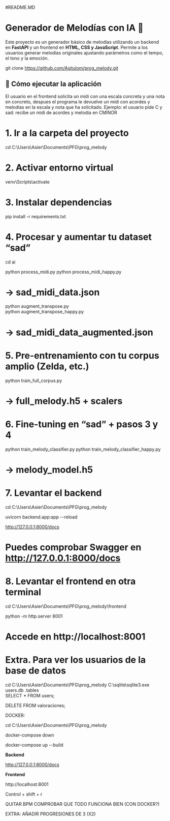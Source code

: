 #README.MD

# Generador de Melodías con IA 🎵

Este proyecto es un generador básico de melodías utilizando un backend en **FastAPI** y un frontend en **HTML, CSS y JavaScript**. Permite a los usuarios generar melodías originales ajustando parámetros como el tempo, el tono y la emoción.


git clone https://github.com/Asitulom/prog_melody.git

## 🚀 Cómo ejecutar la aplicación


El usuario en el frontend solicita un midi con una escala concreta y una nota en concreto, despues el programa le devuelve un midi con acordes y melodias en la escala y nota que ha solicitado. Ejemplo: el usuario pide C y sad: recibe un midi de acordes y melodia en CMINOR



# 1. Ir a la carpeta del proyecto
cd C:\Users\Asier\Documents\PFG\prog_melody

# 2. Activar entorno virtual
venv\Scripts\activate

# 3. Instalar dependencias
pip install -r requirements.txt

# 4. Procesar y aumentar tu dataset “sad”
cd ai

python process_midi.py 
python process_midi_happy.py


# → sad_midi_data.json

python augment_transpose.py   
python augment_transpose_happy.py    
# → sad_midi_data_augmented.json

# 5. Pre-entrenamiento con tu corpus amplio (Zelda, etc.)
python train_full_corpus.py   

# → full_melody.h5 + scalers

# 6. Fine-tuning en “sad” + pasos 3 y 4
python train_melody_classifier.py 
python train_melody_classifier_happy.py 

# → melody_model.h5

# 7. Levantar el backend

cd C:\Users\Asier\Documents\PFG\prog_melody

uvicorn backend.app:app --reload

http://127.0.0.1:8000/docs

# Puedes comprobar Swagger en http://127.0.0.1:8000/docs

# 8. Levantar el frontend en otra terminal
cd C:\Users\Asier\Documents\PFG\prog_melody\frontend

python -m http.server 8001

# Accede en http://localhost:8001


 
# Extra. Para ver los usuarios de la base de datos
cd C:\Users\Asier\Documents\PFG\prog_melody
C:\sqlite\sqlite3.exe users.db
.tables      
SELECT * FROM users;

DELETE FROM valoraciones;



DOCKER:

cd C:\Users\Asier\Documents\PFG\prog_melody

docker-compose down

docker-compose up --build


**Backend**

http://127.0.0.1:8000/docs

**Frontend**

http://localhost:8001


Control + shift + r


QUITAR BPM
COMPROBAR QUE TODO FUNCIONA BIEN (CON DOCKER?)


EXTRA:
AÑADIR PROGRESIONES DE 3 (X2)


